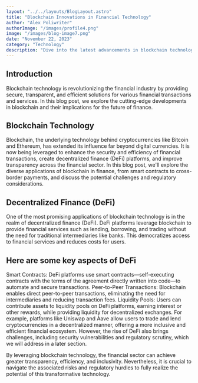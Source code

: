 ```yaml
---
layout: "../../layouts/BlogLayout.astro"
title: "Blockchain Innovations in Financial Technology"
author: "Alex Poliwriter"
authorImage: "/images/profile4.png"
image: "/images/blog-image7.png"
date: "November 22, 2023"
category: "Technology"
description: "Dive into the latest advancements in blockchain technology and its transformative impact on the financial sector, from decentralized finance to secure transactions."
---
```


## Introduction
Blockchain technology is revolutionizing the financial industry by providing secure, transparent, and efficient solutions for various financial transactions and services. In this blog post, we explore the cutting-edge developments in blockchain and their implications for the future of finance.

## Blockchain Technology
Blockchain, the underlying technology behind cryptocurrencies like Bitcoin and Ethereum, has extended its influence far beyond digital currencies. It is now being leveraged to enhance the security and efficiency of financial transactions, create decentralized finance (DeFi) platforms, and improve transparency across the financial sector. In this blog post, we'll explore the diverse applications of blockchain in finance, from smart contracts to cross-border payments, and discuss the potential challenges and regulatory considerations.

## Decentralized Finance (DeFi)
One of the most promising applications of blockchain technology is in the realm of decentralized finance (DeFi). DeFi platforms leverage blockchain to provide financial services such as lending, borrowing, and trading without the need for traditional intermediaries like banks. This democratizes access to financial services and reduces costs for users.

## Here are some key aspects of DeFi

Smart Contracts: DeFi platforms use smart contracts—self-executing contracts with the terms of the agreement directly written into code—to automate and secure transactions.
Peer-to-Peer Transactions: Blockchain enables direct peer-to-peer transactions, eliminating the need for intermediaries and reducing transaction fees.
Liquidity Pools: Users can contribute assets to liquidity pools on DeFi platforms, earning interest or other rewards, while providing liquidity for decentralized exchanges.
For example, platforms like Uniswap and Aave allow users to trade and lend cryptocurrencies in a decentralized manner, offering a more inclusive and efficient financial ecosystem. However, the rise of DeFi also brings challenges, including security vulnerabilities and regulatory scrutiny, which we will address in a later section.

By leveraging blockchain technology, the financial sector can achieve greater transparency, efficiency, and inclusivity. Nevertheless, it is crucial to navigate the associated risks and regulatory hurdles to fully realize the potential of this transformative technology.